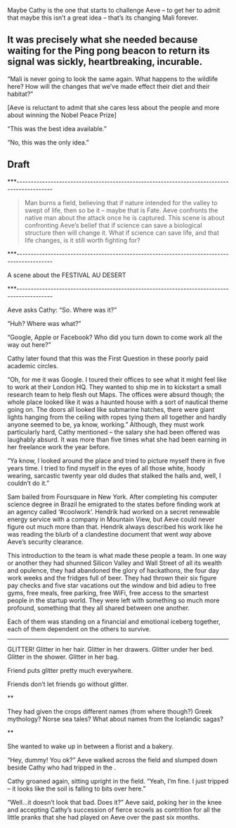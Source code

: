 Maybe Cathy is the one that starts to challenge Aeve – to get her to admit that maybe this isn’t a great idea – that’s its changing Mali forever.

It was precisely what she needed because waiting for the Ping pong beacon to return its signal was sickly, heartbreaking, incurable.
---

“Mali is never going to look the same again. What happens to the wildlife here? How will the changes that we’ve made effect their diet and their habitat?”

[Aeve is reluctant to admit that she cares less about the people and more about winning the Nobel Peace Prize]

“This was the best idea available.”

“No, this was the only idea.”










## Draft


***-------------------------------------------------------------------------------------------

> Man burns a field, believing that if nature intended for the valley to swept of life, then so be it – maybe that is Fate.
> Aeve confronts the native man about the attack once he is captured.
> This scene is about confronting Aeve’s belief that if science can save a biological structure then will change it.
> What if science can save life, and that life changes, is it still worth fighting for?

***-------------------------------------------------------------------------------------------

A scene about the FESTIVAL AU DESERT

***-------------------------------------------------------------------------------------------

Aeve asks Cathy: “So. Where was it?”

“Huh? Where was what?”

“Google, Apple or Facebook? Who did you turn down to come work all the way out here?”

Cathy later found that this was the First Question in these poorly paid academic circles. 

“Oh, for me it was Google. I toured their offices to see what it might feel like to work at their London HQ. They wanted to ship me in to kickstart a small research team to help flesh out Maps. The offices were absurd though; the whole place looked like it was a haunted house with a sort of nautical theme going on. The doors all looked like submarine hatches, there were giant lights hanging from the ceiling with ropes tying them all together and hardly anyone seemed to be, ya know, working.” Although, they must work particularly hard, Cathy mentioned – the salary she had been offered was laughably absurd. It was more than five times what she had been earning in her freelance work the year before. 

“Ya know, I looked around the place and tried to picture myself there in five years time. I tried to find myself in the eyes of all those white, hoody wearing, sarcastic twenty year old dudes that stalked the halls and, well, I couldn’t do it.”

Sam bailed from Foursquare in New York. After completing his computer science degree in Brazil he emigrated to the states before finding work at an agency called ‘#coolwork’. Hendrik had worked on a secret renewable energy service with a company in Mountain View, but Aeve could never figure out much more than that. Hendrik always described his work like he was reading the blurb of a clandestine document that went *way* above Aeve’s security clearance.

This introduction to the team is what made these people a team. In one way or another they had shunned Silicon Valley and Wall Street of all its wealth and opulence, they had abandoned the glory of hackathons, the four day work weeks and the fridges full of beer. They had thrown their six figure pay checks and five star vacations out the window and bid adieu to free gyms, free meals, free parking, free WiFi, free access to the smartest people in the startup world. They were left with something so much more profound, something that they all shared between one another. 

Each of them was standing on a financial and emotional iceberg together, each of them dependent on the others to survive.

***

GLITTER! Glitter in her hair. Glitter in her drawers. Glitter under her bed. Glitter in the shower. Glitter in her bag.

Friend puts glitter pretty much everywhere.

Friends don’t let friends go without glitter.

**

They had given the crops different names (from where though?) Greek mythology? Norse sea tales? What about names from the Icelandic sagas?

**

She wanted to wake up in between a florist and a bakery.


“Hey, dummy! You ok?” Aeve walked across the field and slumped down beside Cathy who had tripped in the .

Cathy groaned again, sitting upright in the field. “Yeah, I’m fine. I just tripped – it looks like the soil is falling to bits over here.”

“Well...it doesn’t look that bad. Does it?” Aeve said, poking her in the knee and accepting Cathy’s succession of fierce scowls as contrition for all the little pranks that she had played on Aeve over the past six months.
